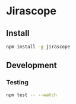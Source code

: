 # Jirascope

## Install

```bash
npm install -g jirascope
```

## Development

### Testing

```bash
npm test -- --watch
```
